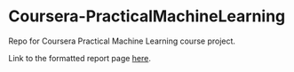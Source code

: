 # Coursera-PracticalMachineLearning
Repo for Coursera Practical Machine Learning course project.

Link to the formatted report page [here](http://edwardlim.github.io/Coursera-PracticalMachineLearning/Project_Report.html).
